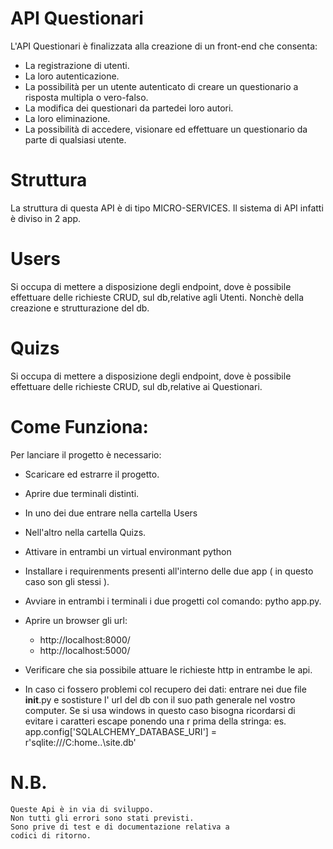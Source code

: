 # API Questionari

L'API Questionari è finalizzata alla creazione di un front-end che consenta:
- La registrazione di utenti.
- La loro autenticazione.
- La possibilità per un utente autenticato di creare un         questionario a risposta multipla o vero-falso.
- La modifica dei questionari da partedei loro autori.
- La loro eliminazione.
- La possibilità di accedere, visionare ed effettuare un        questionario da parte di qualsiasi utente.

# Struttura

La struttura di questa API è di tipo MICRO-SERVICES.
Il sistema di API infatti è diviso in 2 app.

# Users

Si occupa di mettere a disposizione degli endpoint,
dove è possibile effettuare delle richieste CRUD, sul db,relative agli Utenti.
Nonchè della creazione e strutturazione del db.

# Quizs

Si occupa di mettere a disposizione degli endpoint,
dove è possibile effettuare delle richieste CRUD, sul db,relative ai Questionari.

# Come Funziona:

Per lanciare il progetto è necessario:

- Scaricare ed estrarre il progetto.
- Aprire due terminali distinti.
- In uno dei due entrare nella cartella Users
- Nell'altro nella cartella Quizs.
- Attivare in entrambi un virtual environmant python
- Installare i requirenments presenti all'interno delle due 
    app ( in questo caso son gli stessi ).
- Avviare in entrambi i terminali i due progetti col comando:
    pytho app.py.
- Aprire un browser gli url: 
    - http://localhost:8000/
    - http://localhost:5000/

- Verificare che sia possibile attuare le richieste http in 
     entrambe le api.
- In caso ci fossero problemi col recupero dei dati:
    entrare nei due file __init__.py e sostisture
    l' url del db con il suo path generale nel vostro computer.
    Se si usa windows in questo caso bisogna ricordarsi 
    di evitare i caratteri escape ponendo una r prima della stringa:
    es. app.config['SQLALCHEMY_DATABASE_URI'] = r'sqlite:///C:home\..\site.db'

# N.B.
    Queste Api è in via di sviluppo.
    Non tutti gli errori sono stati previsti.
    Sono prive di test e di documentazione relativa a
    codici di ritorno.
    
